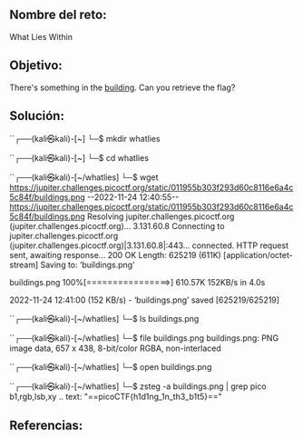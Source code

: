 ## Nombre del reto:
What Lies Within

## Objetivo:
There's something in the [building](https://jupiter.challenges.picoctf.org/static/011955b303f293d60c8116e6a4c5c84f/buildings.png). Can you retrieve the flag?

## Solución:
``┌──(kali㉿kali)-[~]
└─$ mkdir whatlies      
                                                                             
``┌──(kali㉿kali)-[~]
└─$ cd whatlies  
                                                                             
``┌──(kali㉿kali)-[~/whatlies]
└─$ wget https://jupiter.challenges.picoctf.org/static/011955b303f293d60c8116e6a4c5c84f/buildings.png
--2022-11-24 12:40:55--  https://jupiter.challenges.picoctf.org/static/011955b303f293d60c8116e6a4c5c84f/buildings.png
Resolving jupiter.challenges.picoctf.org (jupiter.challenges.picoctf.org)... 3.131.60.8
Connecting to jupiter.challenges.picoctf.org (jupiter.challenges.picoctf.org)|3.131.60.8|:443... connected.
HTTP request sent, awaiting response... 200 OK
Length: 625219 (611K) [application/octet-stream]
Saving to: ‘buildings.png’

buildings.png       100%[================>] 610.57K   152KB/s    in 4.0s    

2022-11-24 12:41:00 (152 KB/s) - ‘buildings.png’ saved [625219/625219]

                                                                             
``┌──(kali㉿kali)-[~/whatlies]
└─$ ls
buildings.png
                                                                             
``┌──(kali㉿kali)-[~/whatlies]
└─$ file buildings.png 
buildings.png: PNG image data, 657 x 438, 8-bit/color RGBA, non-interlaced
                                                                             
``┌──(kali㉿kali)-[~/whatlies]
└─$ open buildings.png 
                                                                             
``┌──(kali㉿kali)-[~/whatlies]
└─$ zsteg -a buildings.png | grep pico
b1,rgb,lsb,xy       .. text: "==picoCTF{h1d1ng_1n_th3_b1t5}=="

## Referencias: